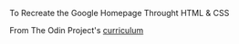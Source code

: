 To Recreate the Google Homepage Throught HTML & CSS

From The Odin Project's [curriculum](http://www.theodinproject.com/courses/web-development-101/lessons/html-css)
